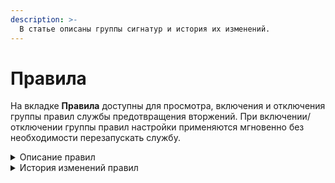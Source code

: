 ```yaml
---
description: >-
  В статье описаны группы сигнатур и история их изменений.
---
```


# Правила

На вкладке **Правила** доступны для просмотра, включения и отключения группы правил службы предотвращения вторжений. При включении/отключении группы правил настройки применяются мгновенно без необходимости перезапускать службу.

<details>

<summary>Описание правил</summary>

- **Блокирование утечек информации** - обнаруживает/блокирует попытки получить данные и информацию;

- **Атаки на получение прав пользователя** - обнаруживает/блокирует попытки получить учетные данные пользователя;

- **Попытки получения привилегий администратора** - обнаруживает/блокирует попытки повысить привилегии до администратора и полученить учетные данные администратора;

- **Попытки проведения DoS-атак** - обнаруживает/блокирует попытки провести атаки типа "отказ в обслуживании" (denial-of-service attack);

- **Попытки получения системных файлов** - обнаруживает/блокирует системные конфигурации;

- **Попытки получения привилегий пользователя** - обнаруживает/блокирует попытки повысить привилегии и получить учетные данные пользователей;

- **Потенциально опасный трафик** - обнаруживает/блокирует зашифрованный или запутанный трафик, нестандартные запросы;

- **Пулы криптомайнеров** - обнаруживает/блокирует взаимодействие с сетями криптомайнеров и обращения для передачи нагрузки, которые криптомайнеры используют для майнинга;

- **Блокирование крупных утечек информации** - обнаруживает/блокирует попытки получить данные и информацию;

- **Управление вредоносным ПО** - обнаруживает/блокирует связь с инфраструктурой управления и контроля (С2), которую злоумышленники используют для управления зараженными устройствами и кражи конфиденциальных данных;

- **Обнаружение успешных краж учетных данных** - обнаруживает/блокирует кражи учетных данных;

- **Попытки авторизации с логином и паролем по-умолчанию** - обнаруживает/блокирует попытки зайти под учетными данными с простыми паролями (аналогично Bruteforce);

- **Использование DNS-трафика для управления вредоносным ПО** - обнаруживает/блокирует связь с инфраструктурой управления и контроля (С2);

- **Эксплойты** - обнаруживает/блокирует использование уязвимостей систем (с идентификатором CVE-XXXX-XXXXX);

- **Определение внешнего IP-адреса** - обнаруживает/блокирует попытки взаимодействия с инфраструктурой из внешних сетей;

- **Расширенная база правил (от Лаборатории Касперского)** - набор правил по обнаружению/блокировке от Лаборатории Касперского;

- **Анонимайзеры** - обнаруживает/блокирует анонимайзеры;

- **DNS поверх HTTPS** - обнаруживает/блокирует попытки сокрытия DNS-запросов по седьмому уровню TLS/SSL;

- **GeoIP Страны Восточной Европы** - обнаруживает/блокирует попытки доступа к IP-адресам, основываясь на базе данных MaxMind's GeoIP databases;

- **Черный список IP-адресов** - обнаруживает/блокирует трафик к IP-адресам из баз safe-surf.ru и cinsarmy.com;

- **SSL-сертификаты, используемые вредоносным ПО и ботнетами** - обнаруживает/блокирует связь с командными центрами злоумышленников (С2);

- **Телеметрия Windows** - обнаруживает/блокирует Телеметрию Windows;

- **Обнаружение подозрительной сетевой активности** - обнаруживает/блокирует аномалии или нестандартные действия легитимных пользователей в сети;

- **Блокирование атак** - обнаруживает/блокирует подозрительные IP-адреса (IP Reputation);

- **Попытки сканирования сети** - обнаруживает/блокирует сканирование сети;

- **Обнаружение нарушений стандартов сетевых протоколов** - обнаруживает/блокирует обращения по нестандартным/прошитым протоколам;

- **Трафик устаревшего уязвимого ПО** - обнаруживает/блокирует связи с командными центрами злоумышленников (С2);

- **Запросы на скомпрометированные ресурсы** - обнаруживает/блокирует связи с командными центрами злоумышленников (С2);

- **Ошибки в сетевых протоколах** - обнаруживает/блокирует ошибки сетевых протоколов;

- **Нежелательное программное обеспечение** - обнаруживает/блокирует вредоносное ПО;

- **Блокирование подозрительных RPС-запросов** - обнаруживает/блокирует удаленный вызов процедур (обычно используется для вызова удаленных функций на сервере, требующих результата действия);
 
- **Блокирование попыток запуска исполняемого кода** - обнаруживает/блокирует Remote Code Execution (RCE);

- **Попытки использования социальной инженерии** - обнаруживает/блокирует "атаку на человека";

- **Обнаружение подозрительных команд** - обнаруживает/блокирует нестандартные команды, не характерные системам;

- **Атаки на получение привилегий администратора** - обнаруживает/блокирует попытки получить привилегии администратора;

- **Подозрительное обращение к файлам** - обнаруживает/блокирует нестандартное обращение к файлам системы;

- **Авторизация с подозрительным логином**;

- **Целевое использование вредоносного ПО** - обнаруживает/блокирует вредоносное программное обеспечение;
 
- **Блокирование активности троянских программ** - обнаруживает/блокирует вредоносные трояны;

- **Неизвестный тип трафика** - обнаруживает/блокирует неопознанный/вредоносный трафик;

- **Блокирование некорректных попыток получения привилегий пользователя** - обнаруживает/блокирует попытки получить привилегии пользователя;

- **Нецелевое использование стандартных портов** - обнаруживает/блокирует использование стандартных портов в нелегитимных целях.

</details>

<details>

<summary>История изменений правил</summary>

**14.12.2023**
- Оптимизированы правила блокировки анонимайзеров.

**31.01.2024**
- Улучшена блокировка Hola VPN и Browsec VPN.

**11.12.2023**
- Удалена категория "Попытки выполнить системный вызов" из IPS.

**07.12.2023**
- Добавлены новые правила для Windows Telemetry;
- Не блокируется VPN-Browsec (добавлены новые правила для блокировки VPN-Browsec);
- Удалена категория Защита SMTP;
- Телеметрия Windows блокирует Skype (убраны 2 правила телеметрии, которые блокировали функции Skype).

**23.11.2023**
- Ошибка в формировании правил пула криптомайнеров (исправлена ошибка правил, блокирующая легитимные ресурсы по типу www.fr).

**31.10.2023**
- Удалено правило "ET EXPLOIT Cisco IOS XE Web Server Possible Authentication Bypass Attempt (CVE-2023-20198) (Outbound)" из-за некоректности обработки.

**30.10.2023**
- Удаление из обработки ET категории web-app-attack (Атаки на веб-приложения).

**12.10.2023**
- Удалена категория PT Open.

**02.10.2023** 
- Убраны устаревшие и/или неработающие правила.

**20.09.2023** 
- Оптимизация расширенных правил.

**21.07.2023** 
- Отключено правило, блокирующее вход в AD.

**21.06.2023**	 
* Исправление входа в Active Directory.

**05.06.2023**	 
* Улучшение блокировки криптомайнеров.

**30.05.2023**	 
* Улучшение блокировки DoH-запросов.

**17.05.2023**	 
* Добавлена блокировка эксплоита MSMQ-серверов (CVE-2023-21554).

**06.04.2023**	 
* Обновление черного списка;
* Обновление источников детектирования DoH.

**09.03.2023**	 
* Улучшение блокировки пулов криптомайнеров.

**06.03.2023**	 
* Оптимизация срабатывания правил.

**02.03.2023**	 
* Исправление работы FreeDNS;
* Улучшение блокировки TOR и анонимайзеров.

**01.03.2023**	 
* Исправление работы DropBox.

**21.02.2023**	 
* Обновление источников черного списка IP-адресов;
* Исправление работы Windows Store.

**13.02.2023**	 
* Добавлен список SSL-сертификатов вредоносного ПО.

**06.02.2023**	 
* Исправление доступа к Skype for Business.

**26.01.2023**	 
* Исправление доступа к Autodesk Fusion 360.

**29.12.2022**	 
* Обновлен черный список IP-адресов.

**26.12.2022**	 
* Обновлен список адресов криптомайнеров.

**13.12.2022**	
* Блокировка источников ВПО уязвимости нулевого дня в продуктах Microsoft Exchange Server.

**29.11.2022** 
* Исправления доступа к ipinfo.io.

**26.10.2022**
* Удалена отдельная категория правил **Список НКЦКИ**. Источник данных атакующих НКЦКИ остается в составе баз, являясь частью "Черного списка IP-адресов"

**21.10.2022**
* Удалена группа **Активные ботнеты**. Актуальные угрозы блокируются с помощью "Черных списков IP-адресов".

</details>